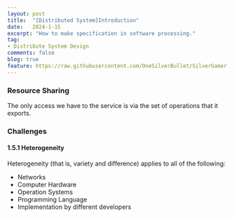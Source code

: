 ```yaml
---
layout: post
title:  "[Distributed System]Introduction"
date:   2024-1-15
excerpt: "How to make specification in software processing."
tag:
- Distribute System Design
comments: false
blog: true
feature: https://raw.githubusercontent.com/OneSilverBullet/SilverGamer.GitHub.io/gh-pages/_img/blogHead/directX12partI.jpg
---
```



### Resource Sharing



The only access we have to the service is via the set of operations that it exports.



### Challenges

#### 1.5.1 Heterogeneity

 Heterogeneity (that is, variety and difference)  applies to all of the following:
 * Networks
 * Computer Hardware
 * Operation Systems
 * Programming Language
 * Implementation by different developers
 

